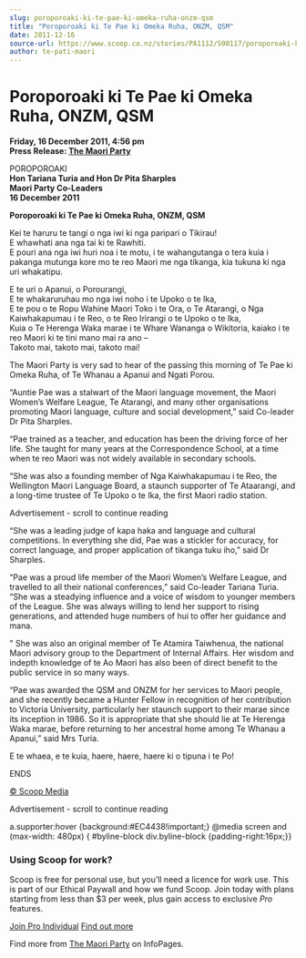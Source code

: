 ```yaml
---
slug: poroporoaki-ki-te-pae-ki-omeka-ruha-onzm-qsm
title: "Poroporoaki ki Te Pae ki Omeka Ruha, ONZM, QSM"
date: 2011-12-16
source-url: https://www.scoop.co.nz/stories/PA1112/S00117/poroporoaki-ki-te-pae-ki-omeka-ruha-onzm-qsm.htm
author: te-pati-maori
---
```

Poroporoaki ki Te Pae ki Omeka Ruha, ONZM, QSM
==============================================

**Friday, 16 December 2011, 4:56 pm**  
**Press Release: [The Maori Party](https://info.scoop.co.nz/The_Maori_Party)**

  
POROPOROAKI  
**Hon Tariana Turia and Hon Dr Pita Sharples**  
**Maori Party Co-Leaders**  
**16 December 2011**

  
**Poroporoaki ki Te Pae ki Omeka Ruha, ONZM, QSM**

  
Kei te haruru te tangi o nga iwi ki nga paripari o Tikirau!  
E whawhati ana nga tai ki te Rawhiti.  
E pouri ana nga iwi huri noa i te motu, i te wahangutanga o tera kuia i pakanga mutunga kore mo te reo Maori me nga tikanga, kia tukuna ki nga uri whakatipu.

E te uri o Apanui, o Porourangi,  
E te whakaruruhau mo nga iwi noho i te Upoko o te Ika,  
E te pou o te Ropu Wahine Maori Toko i te Ora, o Te Atarangi, o Nga Kaiwhakapumau i te Reo, o te Reo Irirangi o te Upoko o te Ika,  
Kuia o Te Herenga Waka marae i te Whare Wananga o Wikitoria, kaiako i te reo Maori ki te tini mano mai ra ano –  
Takoto mai, takoto mai, takoto mai!

The Maori Party is very sad to hear of the passing this morning of Te Pae ki Omeka Ruha, of Te Whanau a Apanui and Ngati Porou.

“Auntie Pae was a stalwart of the Maori language movement, the Maori Women’s Welfare League, Te Atarangi, and many other organisations promoting Maori language, culture and social development,” said Co-leader Dr Pita Sharples.

“Pae trained as a teacher, and education has been the driving force of her life. She taught for many years at the Correspondence School, at a time when te reo Maori was not widely available in secondary schools.

“She was also a founding member of Nga Kaiwhakapumau i te Reo, the Wellington Maori Language Board, a staunch supporter of Te Ataarangi, and a long-time trustee of Te Upoko o te Ika, the first Maori radio station.

Advertisement - scroll to continue reading





“She was a leading judge of kapa haka and language and cultural competitions. In everything she did, Pae was a stickler for accuracy, for correct language, and proper application of tikanga tuku iho,” said Dr Sharples.

“Pae was a proud life member of the Maori Women’s Welfare League, and travelled to all their national conferences,” said Co-leader Tariana Turia. “She was a steadying influence and a voice of wisdom to younger members of the League. She was always willing to lend her support to rising generations, and attended huge numbers of hui to offer her guidance and mana.

" She was also an original member of Te Atamira Taiwhenua, the national Maori advisory group to the Department of Internal Affairs. Her wisdom and indepth knowledge of te Ao Maori has also been of direct benefit to the public service in so many ways.

“Pae was awarded the QSM and ONZM for her services to Maori people, and she recently became a Hunter Fellow in recognition of her contribution to Victoria University, particularly her staunch support to their marae since its inception in 1986. So it is appropriate that she should lie at Te Herenga Waka marae, before returning to her ancestral home among Te Whanau a Apanui,” said Mrs Turia.

E te whaea, e te kuia, haere, haere, haere ki o tipuna i te Po!

  
ENDS  

[© Scoop Media](http://www.scoop.co.nz/about/terms.html)  

Advertisement - scroll to continue reading



a.supporter:hover {background:#EC4438!important;} @media screen and (max-width: 480px) { #byline-block div.byline-block {padding-right:16px;}}

### Using Scoop for work?

Scoop is free for personal use, but you’ll need a licence for work use. This is part of our Ethical Paywall and how we fund Scoop. Join today with plans starting from less than $3 per week, plus gain access to exclusive _Pro_ features.  
  
[Join Pro Individual](https://pro.scoop.co.nz/Individual/?from=ProIn24) [Find out more](https://pro.scoop.co.nz/using-scoop-for-work/?from=ProIn24)

Find more from [The Maori Party](https://info.scoop.co.nz/The_Maori_Party) on InfoPages.